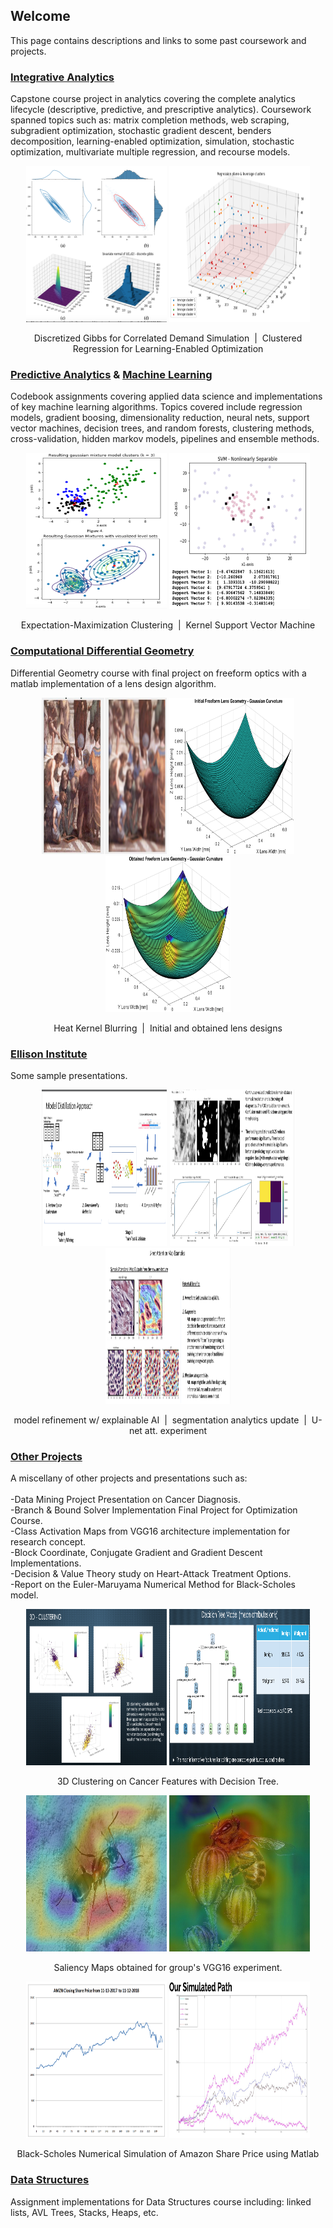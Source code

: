 ## Welcome

This page contains descriptions and links to some past coursework and projects.

### [Integrative Analytics](https://github.com/zahuang923/pastworks/tree/main/IntegrativeAnalytics_ISE533)
Capstone course project in analytics covering the complete analytics lifecycle (descriptive, predictive, and prescriptive analytics). Coursework spanned topics such as: matrix completion methods, web scraping, subgradient optimization, stochastic gradient descent, benders decomposition, learning-enabled optimization, simulation, stochastic optimization, multivariate multiple regression, and recourse models. 

<p align="center">
<img src="https://raw.githubusercontent.com/zahuang923/pastworks/main/Pictures/DiscreteGibbs_DemandSimulation_CorrelatedDemands.png" width=225 height=250/>
<img src="https://raw.githubusercontent.com/zahuang923/pastworks/main/Pictures/ClusteredRegression4LEO_p2.png" width=225 height=250/>
</p>
<p align="center">
  Discretized Gibbs for Correlated Demand Simulation &nbsp;|&nbsp; Clustered Regression for Learning-Enabled Optimization
</p>

### [Predictive Analytics](https://github.com/zahuang923/pastworks/tree/main/PredictiveAnalytics_ISE529) & [Machine Learning](https://github.com/zahuang923/pastworks/tree/main/ML4DataScience_INF552)<br>
Codebook assignments covering applied data science and implementations of key machine learning algorithms. Topics covered include regression models, gradient boosing, dimensionality reduction, neural nets, support vector machines, decision trees, and random forests, clustering methods, cross-validation, hidden markov models, pipelines and ensemble methods.

<p align="center">
<img src="https://raw.githubusercontent.com/zahuang923/pastworks/main/Pictures/GMMclustering.png" width=225 height=250/>
<img src="https://raw.githubusercontent.com/zahuang923/pastworks/main/Pictures/KernelSVM.png" width=225 height=250/>
</p>
<p align="center">
  Expectation-Maximization Clustering &nbsp;|&nbsp; Kernel Support Vector Machine
</p>

### [Computational Differential Geometry](https://github.com/zahuang923/pastworks/tree/main/Differential_Geometry_EE575)

Differential Geometry course with final project on freeform optics with a matlab implementation of a lens design algorithm.

<p align="center">
<img src="https://raw.githubusercontent.com/zahuang923/pastworks/main/Pictures/HeatKernel_ImageBlurring.png" width=200 height=250/>
<img src="https://raw.githubusercontent.com/zahuang923/pastworks/main/Differential_Geometry_EE575/InitialLensGaussian.png" width=200 height=250/>
<img src="https://raw.githubusercontent.com/zahuang923/pastworks/main/Differential_Geometry_EE575/ObtainedLens.png" width=200 height=250/>
</p>
<p align="center">
  Heat Kernel Blurring &nbsp;|&nbsp; Initial and obtained lens designs
</p>
              
### [Ellison Institute](https://github.com/zahuang923/pastworks/tree/main/Ellison_Institute_examples)
Some sample presentations.

<p align="center">
<img src="https://raw.githubusercontent.com/zahuang923/pastworks/main/Pictures/EI1.png" width=200 height=250/>
<img src="https://raw.githubusercontent.com/zahuang923/pastworks/main/Pictures/EI2.png" width=200 height=250/>
<img src="https://raw.githubusercontent.com/zahuang923/pastworks/main/Pictures/EI3.png" width=200 height=250/>
</p>
<p align="center">
 model refinement w/ explainable AI  &nbsp;|&nbsp; segmentation analytics update &nbsp;|&nbsp; U-net att. experiment
</p>

### [Other Projects](https://github.com/zahuang923/pastworks/tree/main/Other_Past_Projects)
A miscellany of other projects and presentations such as:
<br><br>
-Data Mining Project Presentation on Cancer Diagnosis.<br>
-Branch & Bound Solver Implementation Final Project for Optimization Course.<br>
-Class Activation Maps from VGG16 architecture implementation for research concept.<br>
-Block Coordinate, Conjugate Gradient and Gradient Descent Implementations.<br>
-Decision & Value Theory study on Heart-Attack Treatment Options.<br>
-Report on the Euler-Maruyama Numerical Method for Black-Scholes model.<br>

<p align="center">
<img src="https://raw.githubusercontent.com/zahuang923/pastworks/main/Pictures/ISE535_3DClustering.png" width=225 height=250/>
<img src="https://raw.githubusercontent.com/zahuang923/pastworks/main/Pictures/ISE535_DecitionTree.png" width=225 height=250/>
</p>
<p align="center">
  3D Clustering on Cancer Features with Decision Tree.
</p>

<p align="center">
<img src="https://raw.githubusercontent.com/zahuang923/pastworks/main/Other_Past_Projects/CAM_ant.jpg" width=225 height=250/>
<img src="https://raw.githubusercontent.com/zahuang923/pastworks/main/Other_Past_Projects/CAM_bee.jpg" width=225 height=250/>
</p>
<p align="center">
  Saliency Maps obtained for group's VGG16 experiment.
</p>
  
<p align="center">
<img src="https://raw.githubusercontent.com/zahuang923/pastworks/main/Pictures/Amazon_shareprice.png" width=225 height=250/>
<img src="https://raw.githubusercontent.com/zahuang923/pastworks/main/Pictures/Black-scholes_AMZN_sim.png" width=225 height=250/>
</p>
<p align="center">
  Black-Scholes Numerical Simulation of Amazon Share Price using Matlab  
</p>

### [Data Structures](https://github.com/zahuang923/pastworks/tree/main/DataStructures_CS301)
Assignment implementations for Data Structures course including: linked lists, AVL Trees, Stacks, Heaps, etc.



<!--You can use the [editor on GitHub](https://github.com/zahuang923/pastworks/edit/gh-pages/index.md) to maintain and preview the content for your website in Markdown files.

Whenever you commit to this repository, GitHub Pages will run [Jekyll](https://jekyllrb.com/) to rebuild the pages in your site, from the content in your Markdown files.-->

<!--### Markdown

Markdown is a lightweight and easy-to-use syntax for styling your writing. It includes conventions for

Syntax highlighted code block

# Header 1
## Header 2
### Header 3

- Bulleted
- List

1. Numbered
2. List

**Bold** and _Italic_ and `Code` text-->
<!--[Link](url) and ![Image](src)-->


<!--For more details see [Basic writing and formatting syntax](https://docs.github.com/en/github/writing-on-github/getting-started-with-writing-and-formatting-on-github/basic-writing-and-formatting-syntax).

<!--### Jekyll Themes

Your Pages site will use the layout and styles from the Jekyll theme you have selected in your [repository settings](https://github.com/zahuang923/pastworks/settings/pages). The name of this theme is saved in the Jekyll `_config.yml` configuration file.

### Support or Contact

Having trouble with Pages? Check out our [documentation](https://docs.github.com/categories/github-pages-basics/) or [contact support](https://support.github.com/contact) and we’ll help you sort it out.-->
